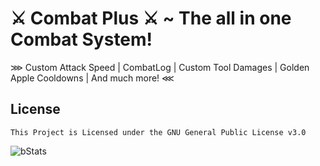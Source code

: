 # ⚔️ Combat Plus ⚔️ ~ The all in one Combat System!
⋙ Custom Attack Speed | CombatLog | Custom Tool Damages | Golden Apple Cooldowns | And much more! ⋘

## License
```
This Project is Licensed under the GNU General Public License v3.0
```

![bStats](https://bstats.org/signatures/bukkit/CombatPlus.svg)
